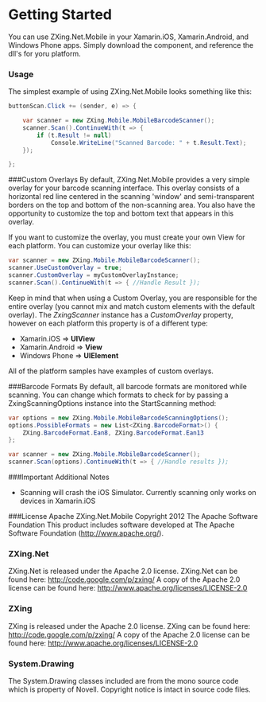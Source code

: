 # Getting Started #

You can use ZXing.Net.Mobile in your Xamarin.iOS, Xamarin.Android, and Windows Phone apps.  Simply download the component, and reference the dll's for yoru platform.

### Usage
The simplest example of using ZXing.Net.Mobile looks something like this:

```csharp  
buttonScan.Click += (sender, e) => {

	var scanner = new ZXing.Mobile.MobileBarcodeScanner();
	scanner.Scan().ContinueWith(t => {   
   		if (t.Result != null)
    		Console.WriteLine("Scanned Barcode: " + t.Result.Text);
	});

};
```

###Custom Overlays
By default, ZXing.Net.Mobile provides a very simple overlay for your barcode scanning interface.  This overlay consists of a horizontal red line centered in the scanning 'window' and semi-transparent borders on the top and bottom of the non-scanning area.  You also have the opportunity to customize the top and bottom text that appears in this overlay.

If you want to customize the overlay, you must create your own View for each platform.  You can customize your overlay like this:

```csharp
var scanner = new ZXing.Mobile.MobileBarcodeScanner();
scanner.UseCustomOverlay = true;
scanner.CustomOverlay = myCustomOverlayInstance;
scanner.Scan().ContinueWith(t => { //Handle Result });
```

Keep in mind that when using a Custom Overlay, you are responsible for the entire overlay (you cannot mix and match custom elements with the default overlay).  The *ZxingScanner* instance has a *CustomOverlay* property, however on each platform this property is of a different type:

- Xamarin.iOS => **UIView**
- Xamarin.Android => **View**
- Windows Phone => **UIElement**

All of the platform samples have examples of custom overlays.

###Barcode Formats
By default, all barcode formats are monitored while scanning.  You can change which formats to check for by passing a ZxingScanningOptions instance into the StartScanning method:

```csharp
var options = new ZXing.Mobile.MobileBarcodeScanningOptions();
options.PossibleFormats = new List<ZXing.BarcodeFormat>() { 
    ZXing.BarcodeFormat.Ean8, ZXing.BarcodeFormat.Ean13 
};

var scanner = new ZXing.Mobile.MobileBarcodeScanner();
scanner.Scan(options).ContinueWith(t => { //Handle results });
```

###Important Additional Notes

- Scanning will crash the iOS Simulator.  Currently scanning only works on devices in Xamarin.iOS


###License
Apache ZXing.Net.Mobile Copyright 2012 The Apache Software Foundation
This product includes software developed at The Apache Software Foundation (http://www.apache.org/).

### ZXing.Net
ZXing.Net is released under the Apache 2.0 license.
ZXing.Net can be found here: http://code.google.com/p/zxing/
A copy of the Apache 2.0 license can be found here: http://www.apache.org/licenses/LICENSE-2.0

### ZXing
ZXing is released under the Apache 2.0 license.
ZXing can be found here: http://code.google.com/p/zxing/
A copy of the Apache 2.0 license can be found here: http://www.apache.org/licenses/LICENSE-2.0

### System.Drawing
The System.Drawing classes included are from the mono source code which is property of Novell.
Copyright notice is intact in source code files.
